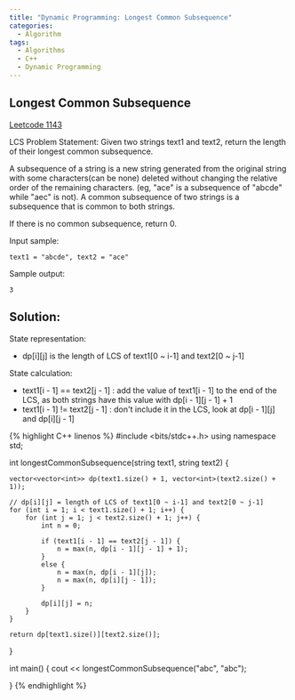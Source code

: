 ```yaml
---
title: "Dynamic Programming: Longest Common Subsequence"
categories:
  - Algorithm
tags:
  - Algorithms
  - C++
  - Dynamic Programming
---
```


## Longest Common Subsequence

[Leetcode 1143](https://leetcode.com/problems/longest-common-subsequence/)


LCS Problem Statement: Given two strings text1 and text2, return the length of their longest common subsequence.

A subsequence of a string is a new string generated from the original string with some characters(can be none) deleted without changing the relative order of the remaining characters. (eg, "ace" is a subsequence of "abcde" while "aec" is not). A common subsequence of two strings is a subsequence that is common to both strings.


If there is no common subsequence, return 0.  

Input sample:
```
text1 = "abcde", text2 = "ace"
```
Sample output:
```
3
```

## Solution:

State representation:

* dp[i][j] is the length of LCS of text1[0 ~ i-1] and text2[0 ~ j-1]

State calculation:

* text1[i - 1] == text2[j - 1] : add the value of text1[i - 1] to the end of the LCS, as both strings have this value with dp[i - 1][j - 1] + 1
* text1[i - 1] != text2[j - 1] : don't include it in the LCS, look at dp[i - 1][j] and dp[i][j - 1]

{% highlight C++ linenos %}
#include <bits/stdc++.h>
using namespace std;

int longestCommonSubsequence(string text1, string text2) {

    vector<vector<int>> dp(text1.size() + 1, vector<int>(text2.size() + 1));

    // dp[i][j] = length of LCS of text1[0 ~ i-1] and text2[0 ~ j-1]
    for (int i = 1; i < text1.size() + 1; i++) {
        for (int j = 1; j < text2.size() + 1; j++) {
            int n = 0;

            if (text1[i - 1] == text2[j - 1]) {
                n = max(n, dp[i - 1][j - 1] + 1);
            }
            else {
                n = max(n, dp[i - 1][j]);
                n = max(n, dp[i][j - 1]);
            }

            dp[i][j] = n;
        }
    }

    return dp[text1.size()][text2.size()];
}

int main() {
    cout << longestCommonSubsequence("abc", "abc");

}
{% endhighlight %}
